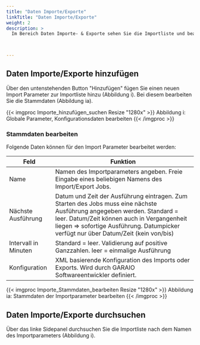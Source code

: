 ```yaml
---
title: "Daten Importe/Exporte"
linkTitle: "Daten Importe/Exporte"
weight: 2
description: >
  Im Bereich Daten Importe- & Exporte sehen Sie die Importliste und bearbeiten diese. Es steht Ihnen der generische Service für Import und Export von verschiedenen Datenstämmen zur Konfiguration zur Verfügung. Erlaubt sind Importe/Exporte aus/in CSV, XML, TXT, MS SQL, AD.
 


---
```


## Daten Importe/Exporte hinzufügen
Über den untenstehenden Button "Hinzufügen" fügen Sie einen neuen Import Parameter zur Importliste hinzu (Abbildung i). Bei diesem bearbeiten Sie die Stammdaten (Abbildung ia).

{{< imgproc Importe_hinzufügen_suchen Resize "1280x" >}}
Abbildung i: Globale Parameter, Konfigurationsdaten bearbeiten
{{< /imgproc >}}

### Stammdaten bearbeiten
Folgende Daten können für den Import Parameter bearbeitet werden: 

| Feld         | Funktion         | 
| ------------- |-------------  | 
| Name      | Namen des Importparameters angeben. Freie Eingabe eines beliebigen Namens des Import/Export Jobs. | 
| Nächste Ausführung      | Datum und Zeit der Ausführung eintragen. Zum Starten des Jobs muss eine nächste Ausführung angegeben werden. Standard = leer. Datum/Zeit können auch in Vergangenheit liegen => sofortige Ausführung. Datumpicker verfügt nur über Datum/Zeit (kein von/bis) |
| Intervall in Minuten      |  Standard = leer. Validierung auf positive Ganzzahlen. leer = einmalige Ausführung |
| Konfiguration | XML basierende Konfiguration des Imports oder Exports. Wird durch GARAIO Softwareentwickler definiert.  |  

{{< imgproc Importe_Stammdaten_bearbeiten Resize "1280x" >}}
Abbildung ia: Stammdaten der Importparameter bearbeiten
{{< /imgproc >}}

## Daten Importe/Exporte durchsuchen 
Über das linke Sidepanel durchsuchen Sie die Importliste nach dem Namen des Importparameters (Abbildung i).


